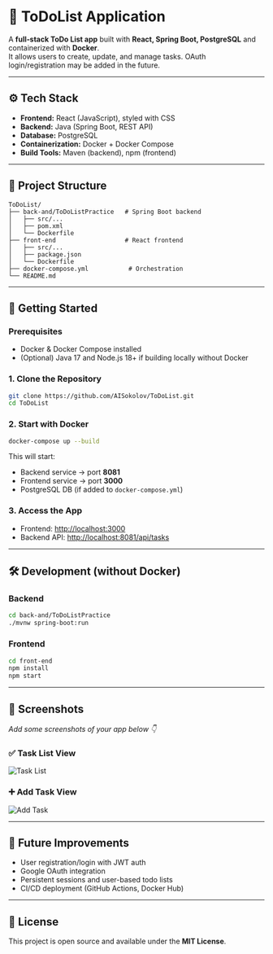 # 📝 ToDoList Application

A **full‑stack ToDo List app** built with **React, Spring Boot, PostgreSQL** and containerized with **Docker**.  
It allows users to create, update, and manage tasks. OAuth login/registration may be added in the future.  

---

## ⚙️ Tech Stack

- **Frontend:** React (JavaScript), styled with CSS  
- **Backend:** Java (Spring Boot, REST API)  
- **Database:** PostgreSQL  
- **Containerization:** Docker + Docker Compose  
- **Build Tools:** Maven (backend), npm (frontend)  

---

## 📂 Project Structure

```
ToDoList/
├── back-and/ToDoListPractice   # Spring Boot backend
│   ├── src/...
│   ├── pom.xml
│   └── Dockerfile
├── front-end                   # React frontend
│   ├── src/...
│   ├── package.json
│   └── Dockerfile
├── docker-compose.yml           # Orchestration
└── README.md
```

---

## 🚀 Getting Started

### Prerequisites
- Docker & Docker Compose installed  
- (Optional) Java 17 and Node.js 18+ if building locally without Docker  

### 1. Clone the Repository
```bash
git clone https://github.com/AISokolov/ToDoList.git
cd ToDoList
```

### 2. Start with Docker
```bash
docker-compose up --build
```

This will start:
- Backend service → port **8081**  
- Frontend service → port **3000**  
- PostgreSQL DB (if added to `docker-compose.yml`)  

### 3. Access the App
- Frontend: [http://localhost:3000](http://localhost:3000)  
- Backend API: [http://localhost:8081/api/tasks](http://localhost:8081/api/tasks)  

---

## 🛠️ Development (without Docker)

### Backend
```bash
cd back-and/ToDoListPractice
./mvnw spring-boot:run
```

### Frontend
```bash
cd front-end
npm install
npm start
```

---

## 📸 Screenshots

_Add some screenshots of your app below 👇_

### ✅ Task List View
![Task List](docs/screenshots/todo-list.png)

### ➕ Add Task View
![Add Task](docs/screenshots/add-task.png)

---

## 🔮 Future Improvements
- User registration/login with JWT auth  
- Google OAuth integration  
- Persistent sessions and user-based todo lists  
- CI/CD deployment (GitHub Actions, Docker Hub)  

---

## 📜 License
This project is open source and available under the **MIT License**.

```
